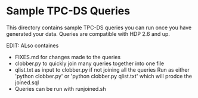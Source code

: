 Sample TPC-DS Queries
=====================

This directory contains sample TPC-DS queries you can run once you have generated your data. Queries are compatible with HDP 2.6 and up.


EDIT:
ALso containes
* FIXES.md for changes made to the queries
* clobber.py to quickly join many queries together into one file
* qlist.txt as input to clobber.py if not joining all the queries
    Run as either 'python clobber.py' or 'python clobber.py qlist.txt' which will prodce the joined.sql
* Queries can be run with runjoined.sh
